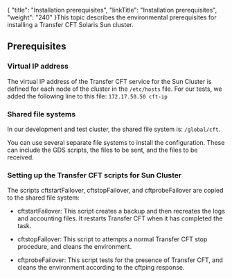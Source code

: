 {
    "title": "Installation prerequisites",
    "linkTitle": "Installation prerequisites",
    "weight": "240"
}This topic describes the environmental prerequisites for installing
a Transfer CFT Solaris Sun cluster.

## Prerequisites

### Virtual IP address

The virtual IP address of the Transfer CFT service for the Sun Cluster
is defined for each node of the cluster in the `/etc/hosts` file.
For our tests, we added the following line to this file: `172.17.50.50 cft-ip`

### Shared file systems

In our development and test cluster, the shared file system is: `/global/cft`.

You can use several separate file systems to install the configuration.
These can include the GDS scripts, the files to be sent, and the files
to be received.

### Setting up the Transfer CFT scripts for Sun Cluster

The scripts cftstartFailover, cftstopFailover, and cftprobeFailover
are copied to the shared file system:

- cftstartFailover: This script creates a backup and then recreates the
    logs and accounting files. It restarts Transfer CFT when it has completed
    the task.

<!-- -->

- cftstopFailover: This script to attempts a normal Transfer CFT stop
    procedure, and cleans the environment.

<!-- -->

- cftprobeFailover: This script tests for the presence of Transfer CFT,
    and cleans the environment according to the cftping
    response.
